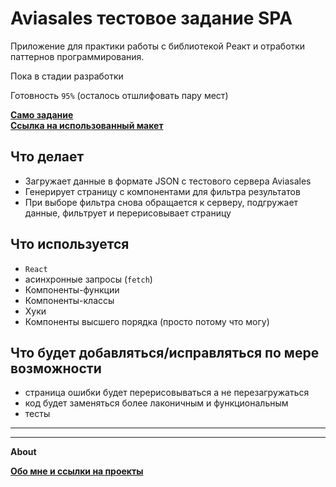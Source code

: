# Aviasales тестовое задание SPA

Приложение для практики работы с библиотекой Реакт и отработки паттернов программирования. 

Пока в стадии разработки

Готовность `95%` (осталось отшлифовать пару мест)

**[Само задание](https://github.com/KosyanMedia/test-tasks/tree/master/aviasales_frontend)** <br>
**[Ссылка на использованный макет](https://github.com/KosyanMedia/test-tasks/raw/f0f60244b045928746188a86ba4f76ddb5515111/aviasales_frontend/Aviasales%20Test%20Task.fig)**


## Что делает

- Загружает данные в формате JSON с тестового сервера Aviasales
- Генерирует страницу с компонентами для фильтра результатов
- При выборе фильтра снова обращается к серверу, подгружает данные, фильтрует и перерисовывает страницу


## Что используется
- `React`
- асинхронные запросы (`fetch`)
- Компоненты-функции
- Компоненты-классы
- Хуки
- Компоненты высшего порядка (просто потому что могу)
## Что будет добавляться/исправляться по мере возможности
- страница ошибки будет перерисовываться а не перезагружаться
- код будет заменяться более лаконичным и функциональным
- тесты


______________________
______________________

**About**



**[Обо мне и ссылки на проекты](https://github.com/Areave/about/blob/main/README.md)**
